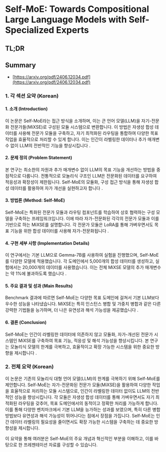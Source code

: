 # Self-MoE: Towards Compositional Large Language Models with Self-Specialized Experts
## TL;DR
## Summary
- [https://arxiv.org/pdf/2406.12034.pdf](https://arxiv.org/pdf/2406.12034.pdf)

### 1. 각 섹션 요약 (Korean)

#### 1. 소개 (Introduction)
이 논문은 Self-MoE라는 접근 방식을 소개하며, 이는 큰 언어 모델(LLM)을 자기-전문화 전문가들(MiXSE)로 구성된 모듈 시스템으로 변환합니다. 이 방법은 자생성 합성 데이터를 사용해 전문가 모듈을 구축하고, 자기 최적화된 라우팅을 통합하여 다양한 목표 작업을 효율적으로 처리할 수 있게 합니다. 이는 인간이 라벨링한 데이터나 추가 매개변수 없이 LLM의 전반적인 기능을 향상시킵니다   .

#### 2. 문제 정의 (Problem Statement)
본 연구는 최소한의 자원과 추가 매개변수 없이 LLM의 목표 기능을 개선하는 방법을 중점적으로 다룹니다. 전통적으로 모놀리식 구조인 LLM은 전문화된 데이터를 요구하여 적응성과 확장성이 제한됩니다. Self-MoE의 모듈화, 구성 접근 방식을 통해 자생성 합성 데이터를 활용하여 자가 개선을 실현하고자 합니다  .

#### 3. 방법론 (Method: Self-MoE)
Self-MoE는 특화된 전문가 모듈과 라우팅 컴포넌트를 학습하여 상호 협력하는 구성 모델을 구축하는 프레임워크입니다. 이에 따라 자가-전문화된 각각의 전문가 모듈과 이를 기반으로 하는 MiXSE를 설명합니다. 각 전문가 모듈은 LoRA를 통해 가벼우면서도 목표 기능을 위한 합성 데이터를 사용해 자가-전문화됩니다   .

#### 4. 구현 세부 사항 (Implementation Details)
이 연구에서는 기본 LLM으로 Gemma-7B를 사용하여 실험을 진행했으며, Self-MoE를 다양한 모델에 적용했습니다. 각 도메인에서 5,000개의 합성 데이터를 생성하고, 실험에서는 20,000개의 데이터를 사용했습니다. 이는 전체 MiXSE 모델의 추가 매개변수는 약 1%에 불과하도록 했습니다 .

#### 5. 주요 결과 및 성과 (Main Results)
Benchmark 결과에 따르면 Self-MoE는 다양한 목표 도메인에 걸쳐서 기본 LLM보다 우수한 성능을 나타냈습니다. MiXSE는 특히 인스턴스 병합 및 가중치 병합과 같은 다른 강력한 기법들을 능가하며, 더 나은 유연성과 해석 가능성을 제공했습니다 .

#### 6. 결론 (Conclusion)
Self-MoE는 인간이 라벨링한 데이터에 의존하지 않고 모듈화, 자가-개선된 전문가 시스템인 MiXSE를 구축하여 목표 기능, 적응성 및 해석 가능성을 향상시킵니다. 본 연구는 모놀리식 모델의 한계를 극복하고, 효율적이고 확장 가능한 시스템을 위한 중요한 방향을 제시합니다 .

### 2. 전체 요약 (Korean)

이 논문은 기존의 모놀리식 대형 언어 모델(LLM)의 한계를 극복하기 위해 Self-MoE를 제안합니다. Self-MoE는 자가-전문화된 전문가 모듈(MiXSE)을 활용하여 다양한 작업을 효율적으로 처리하는 모듈 시스템으로, 인간이 라벨링한 데이터 없이도 LLM의 전반적인 성능을 향상시킵니다. 각 모듈은 자생성 합성 데이터를 통해 가벼우면서도 자기 최적화된 라우팅을 갖추어, 목표 도메인에서의 동적이고 정확한 처리를 가능하게 합니다. 이를 통해 다양한 벤치마크에서 기본 LLM을 능가하는 성과를 보였으며, 특히 다른 병합 방법보다 유연성과 해석 가능성이 뛰어나다는 점에서 장점을 가집니다. Self-MoE는 인간 데이터 라벨링의 필요성을 줄이면서도 확장 가능한 시스템을 구축하는 데 중요한 방향성을 제시합니다.

이 요약을 통해 여러분은 Self-MoE의 주요 개념과 혁신적인 부분을 이해하고, 이를 바탕으로 한 프레젠테이션 자료를 구성할 수 있습니다.
